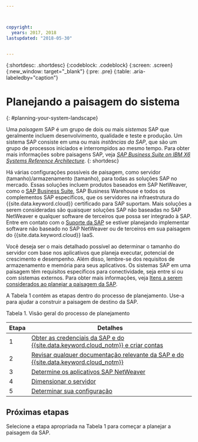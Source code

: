 ```yaml
---



copyright:
  years: 2017, 2018
lastupdated: "2018-05-30"


---
```


{:shortdesc: .shortdesc}
{:codeblock: .codeblock}
{:screen: .screen}
{:new_window: target="_blank"}
{:pre: .pre}
{:table: .aria-labeledby="caption"}

# Planejando a paisagem do sistema
{: #planning-your-system-landscape}

Uma *paisagem* SAP é um grupo de dois ou mais *sistemas* SAP que geralmente incluem desenvolvimento, qualidade e teste e produção. Um sistema SAP consiste em uma ou mais *instâncias da SAP*, que são um grupo de processos iniciados e interrompidos ao mesmo tempo. Para obter mais informações sobre paisagens SAP, veja [*SAP Business Suite on IBM X6 Systems Reference Architecture*](https://lenovopress.com/redp5073.pdf). 
{: shortdesc}

Há várias configurações possíveis de paisagem, como servidor (tamanho)/armazenamento (tamanho), para todas as soluções SAP no mercado. Essas soluções incluem produtos baseados em SAP NetWeaver, como o [SAP Business Suite](https://open.sap.com/courses/suitehana1), SAP Business Warehouse e todos os complementos SAP específicos, que os servidores na infraestrutura do {{site.data.keyword.cloud}} certificado para SAP suportam. Mais soluções a serem consideradas são quaisquer soluções SAP não baseadas no SAP NetWeaver e qualquer software de terceiros que possa ser integrado à SAP. Entre em contato com o [Suporte da SAP](https://support.sap.com/en/index.html) se estiver planejando implementar software não baseado no SAP NetWeaver ou de terceiros em sua paisagem do {{site.data.keyword.cloud}} IaaS.

Você deseja ser o mais detalhado possível ao determinar o tamanho do servidor com base nos aplicativos que planeja executar, potencial de crescimento e desempenho. Além disso, lembre-se dos requisitos de armazenamento e memória para seus aplicativos. Os sistemas SAP em uma paisagem têm requisitos específicos para conectividade, seja entre si ou com sistemas externos. Para obter mais informações, veja [Itens a serem considerados ao planejar a paisagem da SAP](/docs/infrastructure/sap-netweaver/sap-considerations.html).

A Tabela 1 contém as etapas dentro do processo de planejamento. Use-a para ajudar a construir a paisagem de destino da SAP.

Tabela 1. Visão geral do processo de planejamento

| Etapa | Detalhes |
| --- | --- |
| 1 | [Obter as credenciais da SAP e do {{site.data.keyword.cloud_notm}} e criar contas](/docs/infrastructure/sap-netweaver/sap-get-credentials.html) |
| 2 | [Revisar qualquer documentação relevante da SAP e do {{site.data.keyword.cloud_notm}}](/docs/infrastructure/sap-netweaver/sap-review-doc.html) |
| 3 | [Determine os aplicativos SAP NetWeaver](sap-determine-apps.html) |
| 4 | [Dimensionar o servidor](/docs/infrastructure/sap-netweaver/sap-size-server.html) |
| 5 | [Determinar sua configuração](/docs/infrastructure/sap-netweaver/sap-determine-configuration.html) |

## Próximas etapas

Selecione a etapa apropriada na Tabela 1 para começar a planejar a paisagem da SAP.

